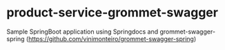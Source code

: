 # product-service-grommet-swagger

Sample SpringBoot application using Springdocs and grommet-swagger-spring (https://github.com/vinimonteiro/grommet-swagger-spring)
